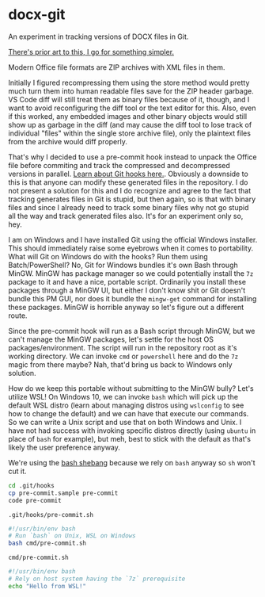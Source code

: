 # docx-git

An experiment in tracking versions of DOCX files in Git.

[There's prior art to this, I go for something simpler.](http://blog.martinfenner.org/2014/08/25/using-microsoft-word-with-git/)

Modern Office file formats are ZIP archives with XML files in them.

Initially I figured recompressing them using the store method would pretty much turn them into human readable files save for the ZIP header garbage. VS Code diff will still treat them as binary files because of it, though, and I want to avoid reconfiguring the diff tool or the text editor for this. Also, even if this worked, any embedded images and other binary objects would still show up as garbage in the diff (and may cause the diff tool to lose track of individual "files" within the single store archive file), only the plaintext files from the archive would diff properly.

That's why I decided to use a pre-commit hook instead to unpack the Office file before commiting and track the compressed and decompressed versions in parallel. [Learn about Git hooks here.](https://git-scm.com/book/gr/v2/Customizing-Git-Git-Hooks). Obviously a downside to this is that anyone can modify these generated files in the repository. I do not present a solution for this and I do recognize and agree to the fact that tracking generates files in Git is stupid, but then again, so is that with binary files and since I already need to track some binary files why not go stupid all the way and track generated files also. It's for an experiment only so, hey.

I am on Windows and I have installed Git using the official Windows installer. This should immediately raise some eyebrows when it comes to portability. What will Git on Windows do with the hooks? Run them using Batch/PowerShell? No, Git for Windows bundles it's own Bash through MinGW. MinGW has package manager so we could potentially install the `7z` package to it and have a nice, portable script. Ordinarily you install these packages through a MinGW UI, but either I don't know shit or Git doesn't bundle this PM GUI, nor does it bundle the `mingw-get` command for installing these packages. MinGW is horrible anyway so let's figure out a different route.

Since the pre-commit hook will run as a Bash script through MinGW, but we can't manage the MinGW packages, let's settle for the host OS packages/environment. The script will run in the repository root as it's working directory. We can invoke `cmd` or `powershell` here and do the `7z` magic from there maybe? Nah, that'd bring us back to Windows only solution.

How do we keep this portable without submitting to the MinGW bully? Let's utilize WSL! On Windows 10, we can invoke `bash` which will pick up the default WSL distro (learn about managing distros using `wslconfig` to see how to change the default) and we can have that execute our commands. So we can write a Unix script and use that on both Windows and Unix. I have not had success with invoking specific distros directly (using `ubuntu` in place of `bash` for example), but meh, best to stick with the default as that's likely the user preference anyway.

We're using the [bash shebang](https://stackoverflow.com/a/10383546/2715716) because we rely on `bash` anyway so `sh` won't cut it.

```sh
cd .git/hooks
cp pre-commit.sample pre-commit
code pre-commit
```

`.git/hooks/pre-commit.sh`

```sh
#!/usr/bin/env bash
# Run `bash` on Unix, WSL on Windows
bash cmd/pre-commit.sh
```

`cmd/pre-commit.sh`

```sh
#!/usr/bin/env bash
# Rely on host system having the `7z` prerequisite
echo "Hello from WSL!"
```
